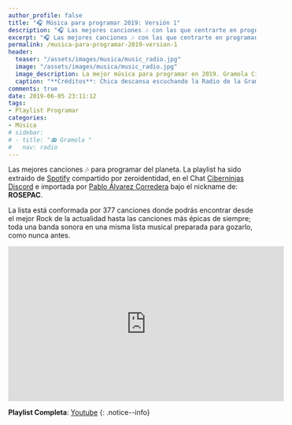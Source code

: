 ```yaml
---
author_profile: false
title: "🎧 Música para programar 2019: Versión 1"
description: "🎧 Las mejores canciones 🎶 con las que centrarte en programar 👨‍💻 Desde la música más actual a canciones de los🕹 más clásicos"
excerpt: "🎧 Las mejores canciones 🎶 con las que centrarte en programar 👨‍💻 Desde la música más actual a canciones de los🕹 más clásicos"
permalink: /musica-para-programar-2019-version-1
header:
  teaser: "/assets/images/musica/music_radio.jpg"
  image: "/assets/images/musica/music_radio.jpg"
  image_description: La mejor música para programar en 2019. Gramola Ciberninjas
  caption: "**Créditos**: Chica descansa escuchando la Radio de la Gramola Ciberninjas. Creación propia."
comments: true
date: 2019-06-05 23:11:12
tags:
- Playlist Programar
categories:
- Música
# sidebar:
# - title: "📻 Gramola "
#   nav: radio
---
```


Las mejores canciones 🎶 para programar del planeta. La playlist ha sido extraido de [Spotify](https://spoti.fi/2JJk1dk) compartido por zeroidentidad, en el Chat [Ciberninjas Discord](/discord/) e importada por [Pablo Álvarez Corredera](/quien-soy/) bajo el nickname de: **ROSEPAC**.

La lista está conformada por 377 canciones donde podrás encontrar desde el mejor Rock de la actualidad hasta las canciones más épicas de siempre; toda una banda sonora en una misma lista musical preparada para gozarlo, como nunca antes.

<iframe width="560" height="315" src="https://www.youtube.com/embed/videoseries?list=PL8M1frRRqO_o-LwsdDejTLuq3t-jZ0hKU" frameborder="0" allow="autoplay; encrypted-media" allowfullscreen></iframe>

**Playlist Completa**: [Youtube](https://www.youtube.com/playlist?list=PL8M1frRRqO_o-LwsdDejTLuq3t-jZ0hKU)
{: .notice--info}